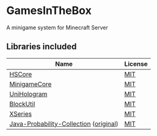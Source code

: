 # GamesInTheBox

A minigame system for Minecraft Server

## Libraries included

| Name                                                                                                                                                           | License                                                                               |
|----------------------------------------------------------------------------------------------------------------------------------------------------------------|---------------------------------------------------------------------------------------|
| [HSCore](https://github.com/HSGamer/HSCore)                                                                                                                    | [MIT](https://github.com/HSGamer/HSCore/blob/master/LICENSE)                          |
| [MinigameCore](https://github.com/HSGamer/MinigameCore)                                                                                                        | [MIT](https://github.com/HSGamer/MinigameCore/blob/master/LICENSE)                    |
| [UniHologram](https://github.com/HSGamer/UniHologram)                                                                                                          | [MIT](https://github.com/HSGamer/UniHologram/blob/master/LICENSE)                     |
| [BlockUtil](https://github.com/HSGamer/BlockUtil)                                                                                                              | [MIT](https://github.com/HSGamer/BlockUtil/blob/master/LICENSE)                       |
| [XSeries](https://github.com/CryptoMorin/XSeries)                                                                                                              | [MIT](https://github.com/CryptoMorin/XSeries/blob/master/LICENSE.txt)                 |
| [Java-Probability-Collection](https://github.com/HSGamer/Java-Probability-Collection) ([original](https://github.com/lewysDavies/Java-Probability-Collection)) | [MIT](https://github.com/lewysDavies/Java-Probability-Collection/blob/master/LICENSE) |
